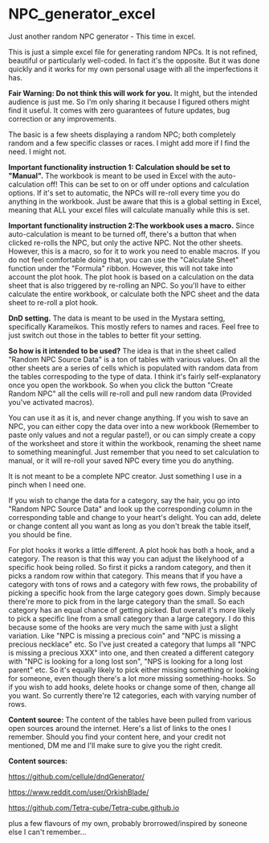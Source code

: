 # NPC_generator_excel
Just another random NPC generator - This time in excel.

This is just a simple excel file for generating random NPCs. It is not refined, beautiful or particularly well-coded. In fact it's the opposite. But it was done quickly and it works for my own personal usage with all the imperfections it has.

**Fair Warning: Do not think this will work for you.** It might, but the intended audience is just me. So I'm only sharing it because I figured others might find it useful. It comes with zero guarantees of future updates, bug correction or any improvements.

The basic is a few sheets displaying a random NPC; both completely random and a few specific classes or races. I might add more if I find the need. I might not.

**Important functionality instruction 1: Calculation should be set to "Manual".** The workbook is meant to be used in Excel with the auto-calculation off! This can be set to on or off under options and calculation options. If it's set to automatic, the NPCs will re-roll every time you do anything in the workbook. Just be aware that this is a global setting in Excel, meaning that ALL your excel files will calculate manually while this is set.

**Important functionality instruction 2:The workbook uses a macro.** Since auto-calculation is meant to be turned off, there's a button that when clicked re-rolls the NPC, but only the active NPC. Not the other sheets. However, this is a macro, so for it to work you need to enable macros. If you do not feel comfortable doing that, you can use the "Calculate Sheet" function under the "Formula" ribbon. However, this will not take into account the plot hook. The plot hook is based on a calculation on the data sheet that is also triggered by re-rolling an NPC. So you'll have to either calculate the entire workbook, or calculate both the NPC sheet and the data sheet to re-roll a plot hook.

**DnD setting.** The data is meant to be used in the Mystara setting, specifically Karameikos. This mostly refers to names and races. Feel free to just switch out those in the tables to better fit your setting.

**So how is it intended to be used?** The idea is that in the sheet called "Random NPC Source Data" is a ton of tables with various values. On all the other sheets are a series of cells which is populated with random data from the tables correspoding to the type of data. I think it's fairly self-explanatory once you open the workbook. So when you click the button "Create Random NPC" all the cells will re-roll and pull new random data (Provided you've activated macros).

You can use it as it is, and never change anything. If you wish to save an NPC, you can either copy the data over into a new workbook (Remember to paste only values and not a regular paste!), or ou can simply create a copy of the worksheet and store it within the workbook, renaming the sheet name to something meaningful. Just remember that you need to set calculation to manual, or it will re-roll your saved NPC every time you do anything.

It is not meant to be a complete NPC creator. Just something I use in a pinch when I need one.

If you wish to change the data for a category, say the hair, you go into "Random NPC Source Data" and look up the corresponding column in the corresponding table and change to your heart's delight. You can add, delete or change content all you want as long as you don't break the table itself, you should be fine.

For plot hooks it works a little different. A plot hook has both a hook, and a category. The reason is that this way you can adjust the likelyhood of a specific hook being rolled. So first it picks a random category, and then it picks a random row within that category. This means that if you have a category with tons of rows and a category with few rows, the probability of picking a specific hook from the large category goes down. Simply because there're more to pick from in the large category than the small. So each category has an equal chance of getting picked. But overall it's more likely to pick a specific line from a small category than a large category. I do this because some of the hooks are very much the same with just a slight variation. Like "NPC is missing a precious coin" and "NPC is missing a precious necklace" etc. So I've just created a category that lumps all "NPC is missing a precious XXX" into one, and then created a different category with "NPC is looking for a long lost son", "NPS is looking for a long lost parent" etc. So it's equally likely to pick either missing something or looking for someone, even though there's a lot more missing something-hooks. So if you wish to add hooks, delete hooks or change some of then, change all you want. So currently there're 12 categories, each with varying number of rows.

**Content source:** The content of the tables have been pulled from various open sources around the internet. Here's a list of links to the ones I remember. Should you find your content here, and your credit not mentioned, DM me and I'll make sure to give you the right credit.

**Content sources:**

https://github.com/cellule/dndGenerator/

https://www.reddit.com/user/OrkishBlade/

https://github.com/Tetra-cube/Tetra-cube.github.io

plus a few flavours of my own, probably brorrowed/inspired by soneone else I can't remember...
